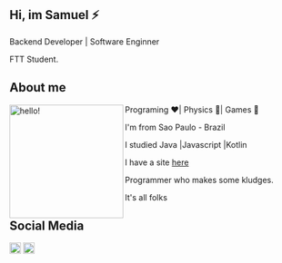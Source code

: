 ## Hi, im Samuel ⚡

Backend Developer | Software Enginner

FTT Student.






## About me
<p>
  <img width="200" alt="hello!" align="left" src="https://giffiles.alphacoders.com/956/9562.gif">
</p>

Programing ❤️| Physics 💙| Games 💚

I'm from Sao Paulo - Brazil  

I studied Java |Javascript |Kotlin  

I have a site [here](https://arahiroorihara.github.io/home.html)

Programmer who makes some kludges.

It's all folks

## Social Media
<a href="https://www.linkedin.com/in/samuel-severo-aa5a7419b/"><img height="20" src="https://camo.githubusercontent.com/a25943975d6716ea349a4e41c4f05c027dc6da74/68747470733a2f2f696d672e736869656c64732e696f2f747769747465722f75726c3f636f6c6f723d253233303037326231266c6162656c3d636f6e6e656374266c6f676f3d6c696e6b6564696e266c6f676f436f6c6f723d253233303037326231267374796c653d666c61742d7371756172652675726c3d68747470732533412532462532467777772e6c696e6b6564696e2e636f6d253246696e253246616c656a616e64726f2d72616d6972657a2d63696365726f73253246"></a>
<a href="https://github.com/ArahirooriharA"><img height="20" src="https://camo.githubusercontent.com/b5f3da568197c022c0a032a93df03c10ff0c8abb/68747470733a2f2f696d672e736869656c64732e696f2f747769747465722f75726c3f636f6c6f723d6f72616e6765266c6162656c3d666f6c6c6f77266c6f676f3d726564646974266c6f676f436f6c6f723d6f72616e6765267374796c653d666c61742d7371756172652675726c3d68747470732533412532462532467777772e7265646469742e636f6d25324675736572253246466174436869636b656e323737"></a>
<!--
**ArahirooriharA/ArahirooriharA** is a ✨ _special_ ✨ repository because its `README.md` (this file) appears on your GitHub profile.

Here are some ideas to get you started:

- 🔭 I’m currently working on ...
- 🌱 I’m currently learning ...
- 👯 I’m looking to collaborate on ...
- 🤔 I’m looking for help with ...
- 💬 Ask me about ...
- 📫 How to reach me: ...
- 😄 Pronouns: ...
- ⚡ Fun fact: ...
-->
